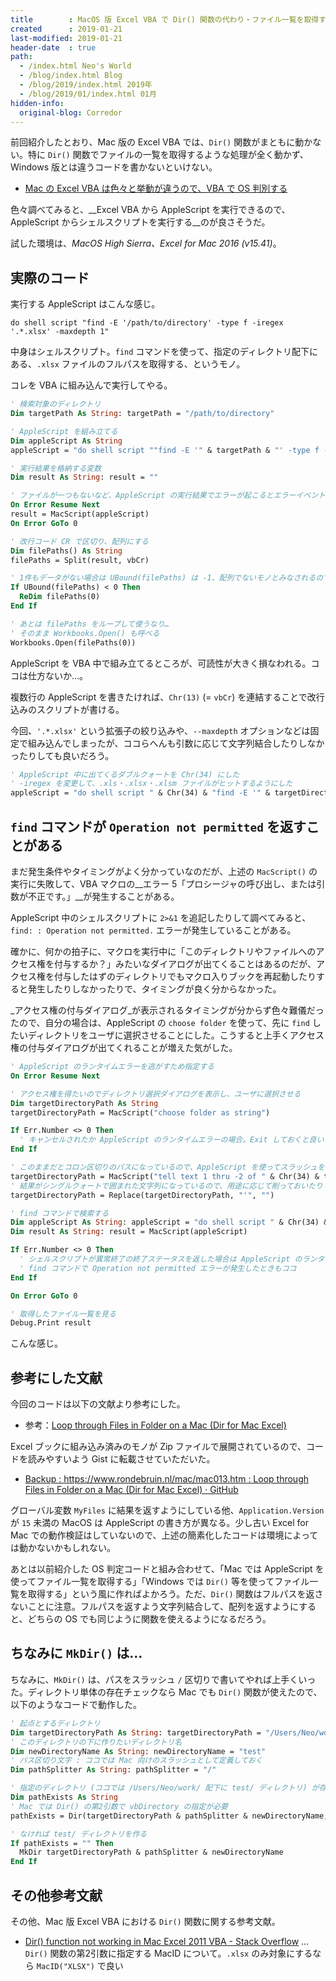```yaml
---
title        : MacOS 版 Excel VBA で Dir() 関数の代わり・ファイル一覧を取得する
created      : 2019-01-21
last-modified: 2019-01-21
header-date  : true
path:
  - /index.html Neo's World
  - /blog/index.html Blog
  - /blog/2019/index.html 2019年
  - /blog/2019/01/index.html 01月
hidden-info:
  original-blog: Corredor
---
```


前回紹介したとおり、Mac 版の Excel VBA では、`Dir()` 関数がまともに動かない。特に `Dir()` 関数でファイルの一覧を取得するような処理が全く動かず、Windows 版とは違うコードを書かないといけない。

- [Mac の Excel VBA は色々と挙動が違うので、VBA で OS 判別する](/blog/2019/01/20-01.html)

色々調べてみると、__Excel VBA から AppleScript を実行できるので、AppleScript からシェルスクリプトを実行する__のが良さそうだ。

試した環境は、_MacOS High Sierra、Excel for Mac 2016 (v15.41)_。

## 実際のコード

実行する AppleScript はこんな感じ。

```applescript
do shell script "find -E '/path/to/directory' -type f -iregex '.*.xlsx' -maxdepth 1"
```

中身はシェルスクリプト。`find` コマンドを使って、指定のディレクトリ配下にある、`.xlsx` ファイルのフルパスを取得する、というモノ。

コレを VBA に組み込んで実行してやる。

```vb
' 検索対象のディレクトリ
Dim targetPath As String: targetPath = "/path/to/directory"

' AppleScript を組み立てる
Dim appleScript As String
appleScript = "do shell script ""find -E '" & targetPath & "' -type f -iregex '.*.xlsx' -maxdepth 1"""

' 実行結果を格納する変数
Dim result As String: result = ""

' ファイルが一つもないなど、AppleScript の実行結果でエラーが起こるとエラーイベントが発火するので流す
On Error Resume Next
result = MacScript(appleScript)
On Error GoTo 0

' 改行コード CR で区切り、配列にする
Dim filePaths() As String
filePaths = Split(result, vbCr)

' 1件もデータがない場合は UBound(filePaths) は -1、配列でないモノとみなされるので、空の配列に直す
If UBound(filePaths) < 0 Then
  ReDim filePaths(0)
End If

' あとは filePaths をループして使うなり…
' そのまま Workbooks.Open() も呼べる
Workbooks.Open(filePaths(0))
```

AppleScript を VBA 中で組み立てるところが、可読性が大きく損なわれる。ココは仕方ないか…。

複数行の AppleScript を書きたければ、`Chr(13)` (= `vbCr`) を連結することで改行込みのスクリプトが書ける。

今回、`'.*.xlsx'` という拡張子の絞り込みや、`--maxdepth` オプションなどは固定で組み込んでしまったが、ココらへんも引数に応じて文字列結合したりしなかったりしても良いだろう。

```vb
' AppleScript 中に出てくるダブルクォートを Chr(34) にした
' -iregex を変更して、.xls・.xlsx・.xlsm ファイルがヒットするようにした
appleScript = "do shell script " & Chr(34) & "find -E '" & targetDirectoryPath & "' -type f -iregex '.*.[xls|xlsx|xlsm]' -maxdepth 1" & Chr(34)
```

## `find` コマンドが `Operation not permitted` を返すことがある

まだ発生条件やタイミングがよく分かっていなのだが、上述の `MacScript()` の実行に失敗して、VBA マクロの__エラー 5「プロシージャの呼び出し、または引数が不正です。」__が発生することがある。

AppleScript 中のシェルスクリプトに `2>&1` を追記したりして調べてみると、`find: : Operation not permitted.` エラーが発生していることがある。

確かに、何かの拍子に、マクロを実行中に「このディレクトリやファイルへのアクセス権を付与するか？」みたいなダイアログが出てくることはあるのだが、アクセス権を付与したはずのディレクトリでもマクロ入りブックを再起動したりすると発生したりしなかったりで、タイミングが良く分からなかった。

_アクセス権の付与ダイアログ_が表示されるタイミングが分からず色々難儀だったので、自分の場合は、AppleScript の `choose folder` を使って、先に `find` したいディレクトリをユーザに選択させることにした。こうすると上手くアクセス権の付与ダイアログが出てくれることが増えた気がした。

```vb
' AppleScript のランタイムエラーを逃がすため指定する
On Error Resume Next

' アクセス権を得たいのでディレクトリ選択ダイアログを表示し、ユーザに選択させる
Dim targetDirectoryPath As String
targetDirectoryPath = MacScript("choose folder as string")

If Err.Number <> 0 Then
  ' キャンセルされたか AppleScript のランタイムエラーの場合。Exit しておくと良い
End If

' このままだとコロン区切りのパスになっているので、AppleScript を使ってスラッシュを使う POSIX なパスに変換してもらう
targetDirectoryPath = MacScript("tell text 1 thru -2 of " & Chr(34) & targetDirectoryPath & Chr(34) & " to return quoted form of it's POSIX Path")
' 結果がシングルクォートで囲まれた文字列になっているので、用途に応じて削っておいたり
targetDirectoryPath = Replace(targetDirectoryPath, "'", "")

' find コマンドで検索する
Dim appleScript As String: appleScript = "do shell script " & Chr(34) & "find -E '" & targetDirectoryPath & "' -type f -iregex '.*.[xls|xlsx|xlsm]' -maxdepth 1" & Chr(34)
Dim result As String: result = MacScript(appleScript)

If Err.Number <> 0 Then
  ' シェルスクリプトが異常終了の終了ステータスを返した場合は AppleScript のランタイムエラー扱いになり、エラー 5 としてこのブロックに入る
  ' find コマンドで Operation not permitted エラーが発生したときもココ
End If

On Error GoTo 0

' 取得したファイル一覧を見る
Debug.Print result
```

こんな感じ。

## 参考にした文献

今回のコードは以下の文献より参考にした。

- 参考：[Loop through Files in Folder on a Mac (Dir for Mac Excel)](https://www.rondebruin.nl/mac/mac013.htm)

Excel ブックに組み込み済みのモノが Zip ファイルで展開されているので、コードを読みやすいよう Gist に転載させていただいた。

- [Backup : https://www.rondebruin.nl/mac/mac013.htm : Loop through Files in Folder on a Mac (Dir for Mac Excel) · GitHub](https://gist.github.com/Neos21/3d3ff72c9cde3e26c01eec428cacdd1f)

グローバル変数 `MyFiles` に結果を返すようにしている他、`Application.Version` が `15` 未満の MacOS は AppleScript の書き方が異なる。少し古い Excel for Mac での動作検証はしていないので、上述の簡素化したコードは環境によっては動かないかもしれない。

あとは以前紹介した OS 判定コードと組み合わせて、「Mac では AppleScript を使ってファイル一覧を取得する」「Windows では `Dir()` 等を使ってファイル一覧を取得する」という風に作ればよかろう。ただ、`Dir()` 関数はフルパスを返さないことに注意。フルパスを返すよう文字列結合して、配列を返すようにすると、どちらの OS でも同じように関数を使えるようになるだろう。

## ちなみに `MkDir()` は…

ちなみに、`MkDir()` は、パスをスラッシュ `/` 区切りで書いてやれば上手くいった。ディレクトリ単体の存在チェックなら Mac でも `Dir()` 関数が使えたので、以下のようなコードで動作した。

```vb
' 起点とするディレクトリ
Dim targetDirectoryPath As String: targetDirectoryPath = "/Users/Neo/work"
' このディレクトリの下に作りたいディレクトリ名
Dim newDirectoryName As String: newDirectoryName = "test"
' パス区切り文字 : ココでは Mac 向けのスラッシュとして定義しておく
Dim pathSplitter As String: pathSplitter = "/"

' 指定のディレクトリ (ココでは /Users/Neo/work/ 配下に test/ ディレクトリ) が存在するかどうか
Dim pathExists As String
' Mac では Dir() の第2引数で vbDirectory の指定が必要
pathExists = Dir(targetDirectoryPath & pathSplitter & newDirectoryName, vbDirectory)  

' なければ test/ ディレクトリを作る
If pathExists = "" Then
  MkDir targetDirectoryPath & pathSplitter & newDirectoryName
End If
```

## その他参考文献

その他、Mac 版 Excel VBA における `Dir()` 関数に関する参考文献。

- [Dir() function not working in Mac Excel 2011 VBA - Stack Overflow](https://stackoverflow.com/questions/10045474/dir-function-not-working-in-mac-excel-2011-vba) … `Dir()` 関数の第2引数に指定する MacID について。`.xlsx` のみ対象にするなら `MacID("XLSX")` で良い
